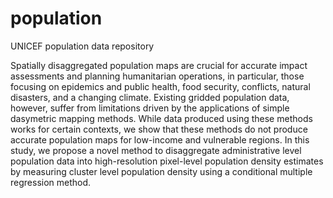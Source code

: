 # population
 UNICEF population data repository

Spatially disaggregated population maps are crucial for accurate impact assessments and planning humanitarian operations, in particular, those focusing on epidemics and public health, food security, conflicts, natural disasters, and a changing climate.
Existing gridded population data, however, suffer from limitations driven by the applications of simple dasymetric mapping methods. 
While data produced using these methods works for certain contexts, we show that these methods do not produce accurate population maps for low-income and vulnerable regions. 
In this study, we propose a novel method to disaggregate administrative level population data into high-resolution pixel-level population density estimates by measuring cluster level population density using a conditional multiple regression method.


